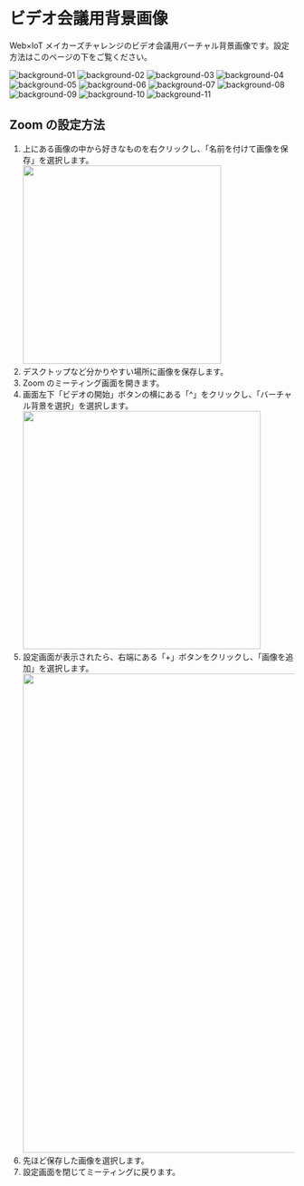 # ビデオ会議用背景画像

Web×IoT メイカーズチャレンジのビデオ会議用バーチャル背景画像です。設定方法はこのページの下をご覧ください。

![background-01](backgrounds/background-01.jpg)
![background-02](backgrounds/background-02.jpg)
![background-03](backgrounds/background-03.jpg)
![background-04](backgrounds/background-04.jpg)
![background-05](backgrounds/background-05.jpg)
![background-06](backgrounds/background-06.jpg)
![background-07](backgrounds/background-07.jpg)
![background-08](backgrounds/background-08.jpg)
![background-09](backgrounds/background-09.jpg)
![background-10](backgrounds/background-10.jpg)
![background-11](backgrounds/background-11.jpg)

## Zoom の設定方法

1. 上にある画像の中から好きなものを右クリックし、「名前を付けて画像を保存」を選択します。<br><img src="instructions/chrome-save.png" alt="" width="350">
2. デスクトップなど分かりやすい場所に画像を保存します。
3. Zoom のミーティング画面を開きます。
4. 画面左下「ビデオの開始」ボタンの横にある「^」をクリックし、「バーチャル背景を選択」を選択します。<br><img src="instructions/zoom-meeting.png" alt="" width="420">
5. 設定画面が表示されたら、右端にある「+」ボタンをクリックし、「画像を追加」を選択します。<br><img src="instructions/zoom-settings.png" alt="" width="845">
6. 先ほど保存した画像を選択します。
7. 設定画面を閉じてミーティングに戻ります。
